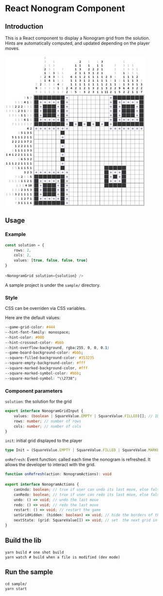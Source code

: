 # React Nonogram Component

## Introduction

This is a React component to display a Nonogram grid from the solution. Hints are automatically computed, and updated depending on the player moves.

![Nonogram](illustration.png)


## Usage

### Example

```typescript
const solution = {
    rows: 2,
    cols: 2,
    values: [true, false, false, true]
}

<NonogramGrid solution={solution} />
```

A sample project is under the `sample/` directory.

### Style

CSS can be overriden via CSS variables.

Here are the default values:
```css
--game-grid-color: #444
--hint-font-family: monospace;
--hint-color: #000
--hint-crossout-color: #bbb
--hint-overflow-background, rgba(255, 0, 0, 0.1)
--game-board-background-color: #bbb;
--square-filled-background-color: #353235
--square-empty-background-color: #fff
--square-marked-background-color, #fff
--square-marked-symbol-color: #bbb;
--square-marked-symbol: "\\2738";
```

### Component parameters
`solution`: the solution for the grid

```typescript
export interface NonogramGridInput {
    values: (boolean | SquareValue.EMPTY | SquareValue.FILLED)[]; // 1D array with all square values
    rows: number; // number of rows
    cols: number; // number of cols
}
```

`init`: initial grid displayed to the player

```typescript
type Init = (SquareValue.EMPTY | SquareValue.FILLED | SquareValue.MARKED)[]; // 1D array with all square values
```

`onRefresh`: Event function: called each time the nonogram is refreshed. It allows the developer to interact with the grid.

```typescript
function onRefresh(action: NonogramActions): void

export interface NonogramActions {
    canUndo: boolean; // true if user can undo its last move, else false
    canRedo: boolean; // true if user can redo its last move, else false
    undo: () => void; // undo the last move
    redo: () => void; // redo the last move
    restart: () => void; // restart the game
    setGridHidden: (hidden: boolean) => void; // hide the borders of the grid
    nextState: (grid: SquareValue[]) => void; // set  the next grid in history (1D array with all square values)
}
```


## Build the lib
```
yarn build # one shot build
yarn watch # build when a file is modified (dev mode)
```

## Run the sample
```
cd sample/
yarn start
```
